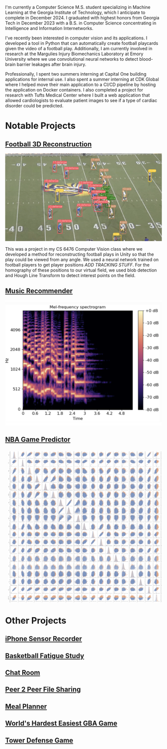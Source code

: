 I'm currently a Computer Science M.S. student specializing in Machine Learning at the Georgia Institute of Technology, which I anticipate to complete in December 2024. I graduated with highest honors from Georgia Tech in December 2023 with a B.S. in Computer Science concentrating in Intelligence and Information Internetworks.

I've recently been interested in computer vision and its applications. I developed a tool in Python that can automatically create football playcards given the video of a football play. Additionally, I am currently involved in research at the Margulies Injury Biomechanics Laboratory at Emory University where we use convolutional neural networks to detect blood-brain barrier leakages after brain injury. 

Professionally, I spent two summers interning at Capital One building applications for internal use. I also spent a summer interning at CDK Global where I helped move their main application to a CI/CD pipeline by hosting the application on Docker containers. I also completed a project for research with Tufts Medical Center where I built a web application that allowed cardiologists to evaluate patient images to see if a type of cardiac disorder could be predicted.

# Notable Projects

## [Football 3D Reconstruction](https://pranav-datta.github.io/Football-3D-Reconstruction/)

![Football play with bounding boxes around each player](/images/football.png)

This was a project in my CS 6476 Computer Vision class where we developed a method for reconstructing football plays in Unity so that the play could be viewed from any angle. We used a neural network trained on football players to get player positions *ADD TRACKING STUFF*. For the homography of these positions to our virtual field, we used blob detection and Hough Line Transform to detect interest points on the field. 

## [Music Recommender](https://github.com/pranav-datta/Music-Recommender/blob/main/Final_Report.pdf)

![Spectrogram of song](/images/music.png)

## [NBA Game Predictor](https://pranav-datta.github.io/NBA-Game-Predictor/final.html)

![Visualization of machine learning model output](/images/nba.png)

# Other Projects

## [iPhone Sensor Recorder](https://github.com/pranav-datta/iPhone-Sensor-Recorder)

## [Basketball Fatigue Study](https://github.com/pranav-datta/Basketball-Fatigue-Study)

## [Chat Room](https://github.com/pranav-datta/ChatRoom)

## [Peer 2 Peer File Sharing](https://github.com/pranav-datta/Peer2Peer)

## [Meal Planner](https://github.com/pranav-datta/Meal-Planner)

## [World's Hardest Easiest GBA Game](https://github.com/pranav-datta/GBAgame)

## [Tower Defense Game](https://github.com/pranav-datta/TowerDefenseGame)
